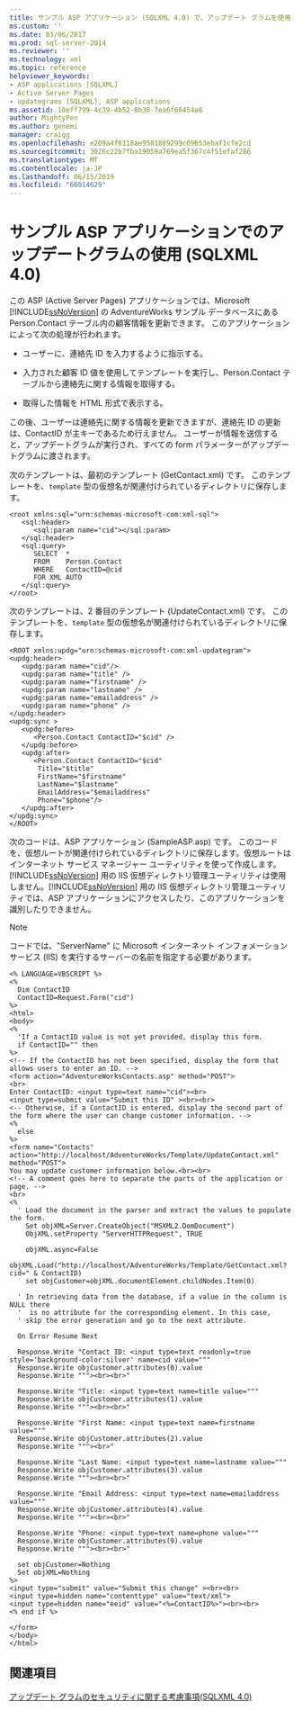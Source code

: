 ```yaml
---
title: サンプル ASP アプリケーション (SQLXML 4.0) で、アップデート グラムを使用します。マイクロソフトのドキュメント
ms.custom: ''
ms.date: 03/06/2017
ms.prod: sql-server-2014
ms.reviewer: ''
ms.technology: xml
ms.topic: reference
helpviewer_keywords:
- ASP applications [SQLXML]
- Active Server Pages
- updategrams [SQLXML], ASP applications
ms.assetid: 10eff799-4c39-4b52-8b38-7ea6f68454a8
author: MightyPen
ms.author: genemi
manager: craigg
ms.openlocfilehash: e209a4f6118ae9581889299c09653ebaf1cfe2cd
ms.sourcegitcommit: 3026c22b7fba19059a769ea5f367c4f51efaf286
ms.translationtype: MT
ms.contentlocale: ja-JP
ms.lasthandoff: 06/15/2019
ms.locfileid: "66014629"
---
```

# <a name="using-an-updategram-in-a-sample-asp-application-sqlxml-40"></a>サンプル ASP アプリケーションでのアップデートグラムの使用 (SQLXML 4.0)
  この ASP (Active Server Pages) アプリケーションでは、Microsoft [!INCLUDE[ssNoVersion](../../../includes/ssnoversion-md.md)] の AdventureWorks サンプル データベースにある Person.Contact テーブル内の顧客情報を更新できます。 このアプリケーションによって次の処理が行われます。  
  
-   ユーザーに、連絡先 ID を入力するように指示する。  
  
-   入力された顧客 ID 値を使用してテンプレートを実行し、Person.Contact テーブルから連絡先に関する情報を取得する。  
  
-   取得した情報を HTML 形式で表示する。  
  
 この後、ユーザーは連絡先に関する情報を更新できますが、連絡先 ID の更新は、ContactID が主キーであるため行えません。 ユーザーが情報を送信すると、アップデートグラムが実行され、すべての form パラメーターがアップデートグラムに渡されます。  
  
 次のテンプレートは、最初のテンプレート (GetContact.xml) です。 このテンプレートを、`template` 型の仮想名が関連付けられているディレクトリに保存します。  
  
```  
<root xmlns:sql="urn:schemas-microsoft-com:xml-sql">  
   <sql:header>  
      <sql:param name="cid"></sql:param>  
   </sql:header>  
   <sql:query>  
      SELECT  *   
      FROM    Person.Contact  
      WHERE   ContactID=@cid   
      FOR XML AUTO  
   </sql:query>  
</root>  
```  
  
 次のテンプレートは、2 番目のテンプレート (UpdateContact.xml) です。 このテンプレートを、`template` 型の仮想名が関連付けられているディレクトリに保存します。  
  
```  
<ROOT xmlns:updg="urn:schemas-microsoft-com:xml-updategram">  
<updg:header>  
   <updg:param name="cid"/>  
   <updg:param name="title" />  
   <updg:param name="firstname" />  
   <updg:param name="lastname" />  
   <updg:param name="emailaddress" />  
   <updg:param name="phone" />  
</updg:header>  
<updg:sync >  
   <updg:before>  
      <Person.Contact ContactID="$cid" />   
   </updg:before>  
   <updg:after>  
      <Person.Contact ContactID="$cid"   
       Title="$title"  
       FirstName="$firstname"  
       LastName="$lastname"  
       EmailAddress="$emailaddress"  
       Phone="$phone"/>  
   </updg:after>  
</updg:sync>  
</ROOT>  
```  
  
 次のコードは、ASP アプリケーション (SampleASP.asp) です。 このコードを、仮想ルートが関連付けられているディレクトリに保存します。仮想ルートはインターネット サービス マネージャー ユーティリティを使って作成します。 [!INCLUDE[ssNoVersion](../../../includes/ssnoversion-md.md)] 用の IIS 仮想ディレクトリ管理ユーティリティは使用しません。[!INCLUDE[ssNoVersion](../../../includes/ssnoversion-md.md)] 用の IIS 仮想ディレクトリ管理ユーティリティでは、ASP アプリケーションにアクセスしたり、このアプリケーションを識別したりできません。  
  
> [!NOTE]  
>  コードでは、"ServerName" に Microsoft インターネット インフォメーション サービス (IIS) を実行するサーバーの名前を指定する必要があります。  
  
```  
<% LANGUAGE=VBSCRIPT %>  
<%  
  Dim ContactID  
  ContactID=Request.Form("cid")  
%>  
<html>  
<body>  
<%  
  'If a ContactID value is not yet provided, display this form.  
  if ContactID="" then  
%>  
<!-- If the ContactID has not been specified, display the form that allows users to enter an ID. -->  
<form action="AdventureWorksContacts.asp" method="POST">  
<br>  
Enter ContactID: <input type=text name="cid"><br>  
<input type=submit value="Submit this ID" ><br><br>  
<-- Otherwise, if a ContactID is entered, display the second part of the form where the user can change customer information. -->  
<%  
  else  
%>  
<form name="Contacts" action="http://localhost/AdventureWorks/Template/UpdateContact.xml" method="POST">  
You may update customer information below.<br><br>  
<!-- A comment goes here to separate the parts of the application or page. -->  
<br>  
<%  
  ' Load the document in the parser and extract the values to populate the form.  
    Set objXML=Server.CreateObject("MSXML2.DomDocument")  
    ObjXML.setProperty "ServerHTTPRequest", TRUE  
  
    objXML.async=False  
    objXML.Load("http://localhost/AdventureWorks/Template/GetContact.xml?cid=" & ContactID)  
    set objCustomer=objXML.documentElement.childNodes.Item(0)  
  
  ' In retrieving data from the database, if a value in the column is NULL there  
  '  is no attribute for the corresponding element. In this case,  
  ' skip the error generation and go to the next attribute.  
  
  On Error Resume Next  
  
  Response.Write "Contact ID: <input type=text readonly=true style='background-color:silver' name=cid value="""  
  Response.Write objCustomer.attributes(0).value  
  Response.Write """><br><br>"  
  
  Response.Write "Title: <input type=text name=title value="""  
  Response.Write objCustomer.attributes(1).value  
  Response.Write """><br><br>"  
  
  Response.Write "First Name: <input type=text name=firstname value="""  
  Response.Write objCustomer.attributes(2).value  
  Response.Write """><br>"  
  
  Response.Write "Last Name: <input type=text name=lastname value="""  
  Response.Write objCustomer.attributes(3).value  
  Response.Write """><br><br>"  
  
  Response.Write "Email Address: <input type=text name=emailaddress value="""  
  Response.Write objCustomer.attributes(4).value  
  Response.Write """><br><br>"  
  
  Response.Write "Phone: <input type=text name=phone value="""  
  Response.Write objCustomer.attributes(9).value  
  Response.Write """><br><br>"  
  
  set objCustomer=Nothing  
  Set objXML=Nothing  
%>  
<input type="submit" value="Submit this change" ><br><br>  
<input type=hidden name="contenttype" value="text/xml">  
<input type=hidden name="eeid" value="<%=ContactID%>"><br><br>  
<% end if %>  
  
</form>  
</body>  
</html>  
```  
  
## <a name="see-also"></a>関連項目  
 [アップデート グラムのセキュリティに関する考慮事項&#40;SQLXML 4.0&#41;](../security/updategram-security-considerations-sqlxml-4-0.md)  
  
  
